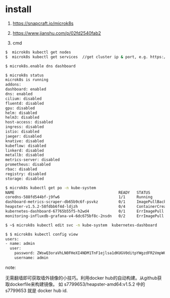 # install

1. https://snapcraft.io/microk8s

2. https://www.jianshu.com/p/02fd2540fab2

3. cmd


```bash
$  microk8s kubectl get nodes
$  microk8s kubectl get services  //get cluster ip & port, e.g. https://10.152.183.1:443/

$ microk8s.enable dns dashboard

$ microk8s status
microk8s is running
addons:
dashboard: enabled
dns: enabled
cilium: disabled
fluentd: disabled
gpu: disabled
helm: disabled
helm3: disabled
host-access: disabled
ingress: disabled
istio: disabled
jaeger: disabled
knative: disabled
kubeflow: disabled
linkerd: disabled
metallb: disabled
metrics-server: disabled
prometheus: disabled
rbac: disabled
registry: disabled
storage: disabled

$ microk8s kubectl get po -n kube-system
NAME                                              READY   STATUS              RESTARTS   AGE
coredns-588fd544bf-j9fw6                          1/1     Running             0          48m
dashboard-metrics-scraper-db65b9c6f-psvkz         0/1     ImagePullBackOff    0          48m
heapster-v1.5.2-58fdbb6f4d-ldjzh                  0/4     ContainerCreating   0          48m
kubernetes-dashboard-67765b55f5-h2wd4             0/1     ErrImagePull        0          48m
monitoring-influxdb-grafana-v4-6dc675bf8c-2nsdn   0/2     ErrImagePull        0          48m

$ ~$ microk8s kubectl edit svc -n kube-system  kubernetes-dashboard

$ $ microk8s kubectl config view
users:
- name: admin
  user:
    password: ZWswQ3oraVhLN0FHeXI4NDM1TnF1ejlsa1dKUGV0ditpYWgzdFR2VmpWOD0K
    username: admin
```



note: 

无需翻墙即可获取墙外镜像的小技巧。利用docker hub的自动构建。从github获取dockerfile来构建镜像。
如 s7799653/heapster-amd64:v1.5.2 中的 s7799653 就是 docker hub id.


